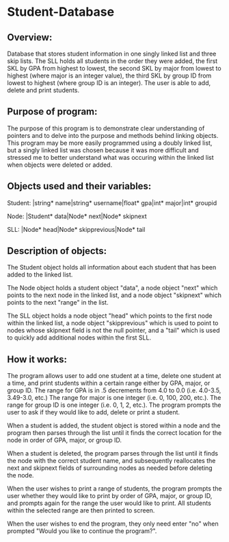 # Student-Database
Overview:
---------------------------------------------------------------------------------------------------------------------------------------
Database that stores student information in one singly linked list and three skip lists. The SLL holds all students in the order they were added, the first SKL by GPA from highest to lowest, the second SKL by major from lowest to highest (where major is an integer value), the third SKL by group ID from lowest to highest (where group ID is an integer). The user is able to add, delete and print students.

Purpose of program:
---------------------------------------------------------------------------------------------------------------------------------------
The purpose of this program is to demonstrate clear understanding of pointers and to delve into the purpose and methods behind linking objects. This program may be more easily programmed using a doubly linked list, but a singly linked list was chosen because it was more difficult and stressed me to better understand what was occuring within the linked list when objects were deleted or added.

Objects used and their variables:
---------------------------------------------------------------------------------------------------------------------------------------
Student:			|string* name|string* username|float* gpa|int* major|int* groupid

Node:         |Student* data|Node* next|Node* skipnext

SLL:          |Node* head|Node* skipprevious|Node* tail

Description of objects:
---------------------------------------------------------------------------------------------------------------------------------------
The Student object holds all information about each student that has been added to the linked list.

The Node object holds a student object "data", a node object "next" which points to the next node in the linked list, and a node object "skipnext" which points to the next "range" in the list.

The SLL object holds a node object "head" which points to the first node within the linked list, a node object "skipprevious" which is used to point to nodes whose skipnext field is not the null pointer, and a "tail" which is used to quickly add additional nodes within the first SLL.

How it works:
---------------------------------------------------------------------------------------------------------------------------------------
The program allows user to add one student at a time, delete one student at a time, and print students within a certain range either by GPA, major, or group ID.  The range for GPA is in .5 decrements from 4.0 to 0.0 (i.e. 4.0-3.5, 3.49-3.0, etc.)  The range for major is one integer (i.e. 0, 100, 200, etc.). The range for group ID is one integer (i.e. 0, 1, 2, etc.).  The program prompts the user to ask if they would like to add, delete or print a student.  

When a student is added, the student object is stored within a node and the program then parses through the list until it finds the correct location for the node in order of GPA, major, or group ID. 

When a student is deleted, the program parses through the list until it finds the node with the correct student name, and subsequently reallocates the next and skipnext fields of surrounding nodes as needed before deleting the node.  

When the user wishes to print a range of students, the program prompts the user whether they would like to print by order of GPA, major, or group ID, and prompts again for the range the user would like to print.  All students within the selected range are then printed to screen.

When the user wishes to end the program, they only need enter "no" when prompted "Would you like to continue the program?".

